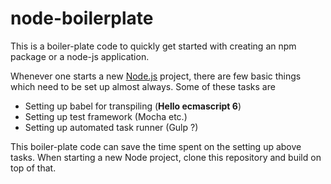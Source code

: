 # node-boilerplate
This is a boiler-plate code to quickly get started with creating an npm package or a node-js application.

Whenever one starts a new [Node.js]("https://nodejs.org/en/") project, there are few basic things which need to be set up almost always.
Some of these tasks are
- Setting up babel for transpiling (**Hello ecmascript 6**)
- Setting up test framework (Mocha etc.)
- Setting up automated task runner (Gulp ?)

This boiler-plate code can save the time spent on the setting up above tasks. When starting a new Node project, clone this repository and build on top of that.
